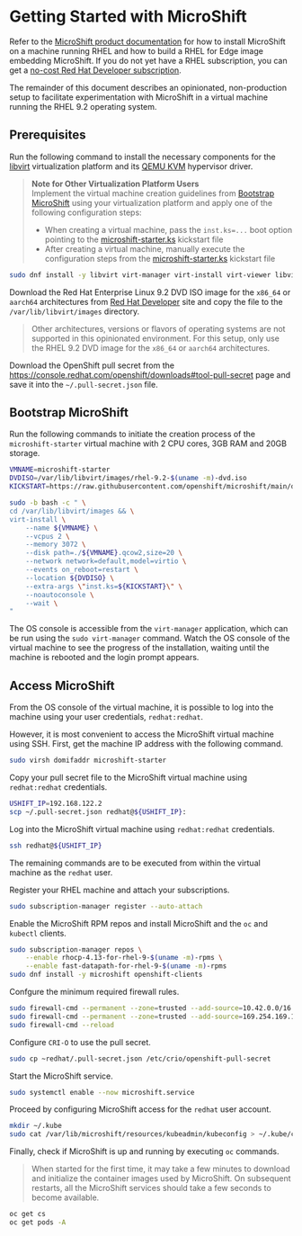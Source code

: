 # Getting Started with MicroShift

Refer to the [MicroShift product documentation](https://access.redhat.com/documentation/en-us/red_hat_build_of_microshift) for how to install MicroShift on a machine running RHEL and how to build a RHEL for Edge image embedding MicroShift. If you do not yet have a RHEL subscription, you can get a [no-cost Red Hat Developer subscription](https://developers.redhat.com/blog/2021/02/10/how-to-activate-your-no-cost-red-hat-enterprise-linux-subscription).

The remainder of this document describes an opinionated, non-production setup to facilitate experimentation with MicroShift in a virtual machine running the RHEL 9.2 operating system.

## Prerequisites

Run the following command to install the necessary components for the [libvirt](https://libvirt.org/) virtualization platform and its [QEMU KVM](https://libvirt.org/drvqemu.html) hypervisor driver.
> **Note for Other Virtualization Platform Users** <br>
> Implement the virtual machine creation guidelines from [Bootstrap MicroShift](#bootstrap-microshift) using your virtualization platform and apply one of the following configuration steps:
> * When creating a virtual machine, pass the `inst.ks=...` boot option pointing to the [microshift-starter.ks](https://raw.githubusercontent.com/openshift/microshift/main/docs/config/microshift-starter.ks) kickstart file
> * After creating a virtual machine, manually execute the configuration steps from the [microshift-starter.ks](https://raw.githubusercontent.com/openshift/microshift/main/docs/config/microshift-starter.ks) kickstart file

```bash
sudo dnf install -y libvirt virt-manager virt-install virt-viewer libvirt-client qemu-kvm qemu-img
```

Download the Red Hat Enterprise Linux 9.2 DVD ISO image for the `x86_64` or `aarch64` architectures from [Red Hat Developer](https://developers.redhat.com/products/rhel/download) site and copy the file to the `/var/lib/libvirt/images` directory.
> Other architectures, versions or flavors of operating systems are not supported in this opinionated environment.
> For this setup, only use the RHEL 9.2 DVD image for the `x86_64` or `aarch64` architectures.

Download the OpenShift pull secret from the https://console.redhat.com/openshift/downloads#tool-pull-secret page and save it into the `~/.pull-secret.json` file.

## Bootstrap MicroShift

Run the following commands to initiate the creation process of the `microshift-starter` virtual machine with 2 CPU cores, 3GB RAM and 20GB storage.

```bash
VMNAME=microshift-starter
DVDISO=/var/lib/libvirt/images/rhel-9.2-$(uname -m)-dvd.iso
KICKSTART=https://raw.githubusercontent.com/openshift/microshift/main/docs/config/microshift-starter.ks

sudo -b bash -c " \
cd /var/lib/libvirt/images && \
virt-install \
    --name ${VMNAME} \
    --vcpus 2 \
    --memory 3072 \
    --disk path=./${VMNAME}.qcow2,size=20 \
    --network network=default,model=virtio \
    --events on_reboot=restart \
    --location ${DVDISO} \
    --extra-args \"inst.ks=${KICKSTART}\" \
    --noautoconsole \
    --wait \
"
```

The OS console is accessible from the `virt-manager` application, which can be run using the `sudo virt-manager` command.
Watch the OS console of the virtual machine to see the progress of the installation, waiting until the machine is rebooted and the login prompt appears.

## Access MicroShift

From the OS console of the virtual machine, it is possible to log into the machine using your user credentials, `redhat:redhat`.

However, it is most convenient to access the MicroShift virtual machine using SSH.
First, get the machine IP address with the following command.

```bash
sudo virsh domifaddr microshift-starter
```

Copy your pull secret file to the MicroShift virtual machine using `redhat:redhat` credentials.

```bash
USHIFT_IP=192.168.122.2
scp ~/.pull-secret.json redhat@${USHIFT_IP}:
```

Log into the MicroShift virtual machine using `redhat:redhat` credentials.

```bash
ssh redhat@${USHIFT_IP}
```

The remaining commands are to be executed from within the virtual machine as the `redhat` user.

Register your RHEL machine and attach your subscriptions.

```bash
sudo subscription-manager register --auto-attach
```

Enable the MicroShift RPM repos and install MicroShift and the `oc` and `kubectl` clients.

```bash
sudo subscription-manager repos \
    --enable rhocp-4.13-for-rhel-9-$(uname -m)-rpms \
    --enable fast-datapath-for-rhel-9-$(uname -m)-rpms
sudo dnf install -y microshift openshift-clients
```

Confgure the minimum required firewall rules.
```bash
sudo firewall-cmd --permanent --zone=trusted --add-source=10.42.0.0/16
sudo firewall-cmd --permanent --zone=trusted --add-source=169.254.169.1
sudo firewall-cmd --reload
```

Configure `CRI-O` to use the pull secret.

```bash
sudo cp ~redhat/.pull-secret.json /etc/crio/openshift-pull-secret
```

Start the MicroShift service.

```bash
sudo systemctl enable --now microshift.service
```

Proceed by configuring MicroShift access for the `redhat` user account.

```bash
mkdir ~/.kube
sudo cat /var/lib/microshift/resources/kubeadmin/kubeconfig > ~/.kube/config
```

Finally, check if MicroShift is up and running by executing `oc` commands.
> When started for the first time, it may take a few minutes to download and initialize the container images used by MicroShift. On subsequent restarts, all the MicroShift services should take a few seconds to become available.

```bash
oc get cs
oc get pods -A
```
